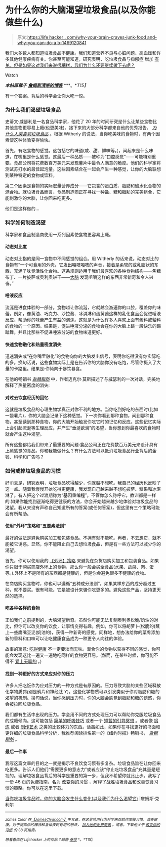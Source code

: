 # 为什么你的大脑渴望垃圾食品(以及你能做些什么)

> 原文:[https://life hacker . com/why-your-brain-craves-junk-food and-why-you-can-do-a b-1469120841](https://lifehacker.com/why-your-brain-craves-junk-food-and-what-you-can-do-ab-1469120841)

我们大多数人都知道垃圾食品不健康。我们知道营养不良与心脏问题、高血压和许多其他健康疾病有关。你甚至可能知道，研究表明，吃垃圾食品与抑郁症 增加 [有关。但是如果这对我们来说很糟糕，我们为什么还要继续做下去呢？](http://www.ncbi.nlm.nih.gov/pubmed/21835082)

Watch

***本帖原载于*** [***詹姆斯清晰的博客***](http://jamesclear.com/junk-food-science) ***。**T15】*

有一个答案。背后的科学会让你大吃一惊。

### 为什么我们渴望垃圾食品

史蒂文·威瑟利是一名食品科学家，他花了 20 年的时间研究是什么让某些食物比其他食物更容易上瘾(也更美味)。接下来的大部分科学都来自他的优秀报告， [*为什么人类喜欢垃圾食品*](http://jamesclear.com/wp-content/uploads/2013/11/why-humans-like-junk-food-steven-witherly.pdf) 。根据 Witherly 的说法，当你吃美味的食物时，有两个因素使这种体验变得愉快。

首先，有吃食物的感觉。这包括它的味道(咸、甜、鲜味等。)，闻起来是什么味道，在嘴里是什么感觉。这最后一种品质——被称为“口腔感觉”——可能特别重要。食品公司将花费数百万美元来发现薯片中最令人满意的脆度。他们的科学家将测试苏打水的最佳起泡量。这些因素结合在一起会产生一种感觉，让你的大脑联想到某种特定的食物或饮料。

第二个因素是食物的实际宏量营养成分——它包含的蛋白质、脂肪和碳水化合物的混合物。就垃圾食品而言，食品制造商正在寻找一种盐、糖和脂肪的完美组合，它能刺激你的大脑，让你回来吃更多。

他们是这样做的…

### 科学如何制造渴望

科学家和食品制造商使用一系列因素使食物更容易上瘾。

#### **动态对比度**

动态对比指的是同一食物中不同感觉的组合。用 Witherly 的话来说，动态对比的食物有“一个可食用的外壳，它发出嘎吱嘎吱的声音，接着是柔软的或乳脂状的东西，充满了味觉活性化合物。这条规则适用于我们最喜欢的各种食物结构——焦糖布丁、一片披萨或奥利奥饼干——[大脑](https://lifehacker.com/hack-your-brain-to-use-cravings-to-your-advantage-5887614) 发现咀嚼这样的东西非常新奇和令人兴奋。”

#### **唾液反应**

流涎是进食体验的一部分，食物越让你流涎，它就越会游遍你的口腔，覆盖你的味蕾。例如，像黄油、巧克力、沙拉酱、冰淇淋和蛋黄酱这样的乳化食品会促进唾液反应，帮助你的味蕾产生有益的泡沫。这就是为什么许多人喜欢上面有酱料或釉料的食物的一个原因。结果是，促进唾液分泌的食物会在你的大脑上跳一段快乐的踢踏舞，并且比那些不促进唾液分泌的食物味道更好。

#### **快速食物融化和热量密度消失**

迅速消失或“在你嘴里融化”的食物向你的大脑发出信号，表明你吃得没有你实际吃的多。换句话说，这些食物实际上是在告诉你的大脑你没有吃饱，尽管你摄入了大量的卡路里。结果是:你倾向于暴饮暴食。

在他的畅销书 [*盐糖脂肪*](http://www.amazon.com/gp/product/1400069807/ref=as_li_ss_tl?asc_campaign=InlineText&asc_refurl=https://lifehacker.com/why-your-brain-craves-junk-food-and-what-you-can-do-ab-1469120841&asc_source=&camp=1789&creative=390957&creativeASIN=1400069807&ie=UTF8&linkCode=as2&tag=kinjalifehackerlink-20) 中，作者迈克尔·莫斯描述了与威瑟利的一次对话，完美地解释了热量密度的消失:

#### **对过去饮食经历的回忆**

这就是垃圾食品的心理生物学真正对你不利的地方。当你吃到好吃的东西时(比如一袋薯片)，你的大脑会记录下这种感觉。下一次你看到那种食物，闻到那种食物，甚至读到那种食物，你的大脑开始触发你吃它时的记忆和反应。这些记忆实际上会引起流涎等生理反应，并产生“垂涎欲滴”的渴望，当你想到你最喜欢的食物时就会产生这种渴望。

所有这些都给我们带来了最重要的问题:食品公司正在花费数百万美元来设计具有上瘾感觉的食品。你和我能做什么？有什么方法可以抵消垃圾食品行业背后的金钱、科学和广告吗？

### 如何戒掉垃圾食品的习惯

好消息是，研究表明，垃圾食品吃得越少，你就越不想吃。我自己的经历也反映了这一点。随着我慢慢开始吃得更健康，我发现自己越来越不想吃披萨、糖果和冰淇淋了。有人把这个过渡期称为“基因重编程”。不管你怎么称呼它，教训都是一样的:如果你能找到逐渐吃得更健康的方法，你会开始越来越少地体验对垃圾食品的渴望。我从来没有声称自己知道所有的答案(或任何答案)，但这里有三个策略可能会有所帮助。

#### **使用“外环”策略和“五要素法则”**

最好的做法是避免购买加工和包装食品。不拥有就不能吃。再者，不去想它，就不能被它诱惑。显然，你不能阻止自己去想垃圾食品，但是有一些方法可以减少你的渴望。

首先，你可以使用我的 [【外环】策略](http://jamesclear.com/simple-diet-ideas) 来避免在杂货店购买加工和包装食品。如果你只限于购买商店外环上的食物，那么你一般会买全食品(水果、蔬菜、肉、蛋等。).外环上不是所有的东西都是健康的，但是你会避免很多不健康的食物。

在商店购买食物时，你也可以遵循“五种成分法则”。如果某样东西的成分超过五种，就不要买。很有可能，它是被设计来骗你吃更多的。避免这些产品，坚持更天然的选择。

#### **吃各种各样的食物**

正如我们之前提到的，大脑渴望新奇。虽然你可能无法复制奥利奥松脆/奶油的对比，但你可以改变你的饮食，让事情变得有趣。例如，你可以将胡萝卜(松脆的)蘸上一些鹰嘴豆泥(奶油的)，获得一种新奇的感觉。同样地，想办法给你的菜肴添加新的香料和口味可以让吃健康食品成为一种更令人向往的体验。

故事的寓意: [吃得健康](https://lifehacker.com/how-to-learn-to-love-healthy-food-even-if-youre-a-pick-5972108) 不一定要淡而无味。混合你的食物以获得不同的感觉，你可能会发现这比一遍又一遍地吃同样的食物更容易。(然而，在某些时候，你可能不得不 [爱上无聊的](http://jamesclear.com/stay-focused) 。)

#### **找到一种更好的方式来应对你的压力**

许多人把吃饭作为应对压力的一种方式是有原因的。压力导致大脑的某些区域释放化学物质(特别是鸦片和神经肽 Y)。这些化学物质可以引发类似于你对脂肪和糖的渴望的机制。换句话说，当你感到压力时，你的大脑会感觉到脂肪和糖的诱惑，你会被拉回垃圾食品。

我们都有生活中出现的压力。学会用不同的方式处理压力可以帮助你克服垃圾食品的成瘾倾向。这可能包括 [简单的呼吸技巧](http://www.youtube.com/watch?v=dEJbDDWzrUs) 或者一个 [短暂的引导冥想](http://www.youtube.com/watch?v=lpsfWkl5L08) 。或者像 [锻炼](http://jamesclear.com/start-working-out) 或者 [制作艺术](http://jamesclear.com/make-more-art) 之类的比较体力的东西。话虽如此，如果你在寻找更好的书面和更详细的垃圾食品科学分析，我推荐阅读排名第一的《纽约时报》畅销书， [*盐糖脂肪*](http://www.amazon.com/gp/product/1400069807/ref=as_li_ss_tl?asc_campaign=InlineText&asc_refurl=https://lifehacker.com/why-your-brain-craves-junk-food-and-what-you-can-do-ab-1469120841&asc_source=&camp=1789&creative=390957&creativeASIN=1400069807&ie=UTF8&linkCode=as2&tag=kinjalifehackerlink-20) 。

#### 最后一件事

我写这篇文章的目的之一就是揭示不良饮食习惯有多复杂。垃圾食品旨在让你回来吃更多。告诉人们他们“需要更多的意志力”或者应该“停止吃垃圾食品”充其量是短视的。理解垃圾食品背后的科学是重要的第一步，但我不希望你就此止步。我写了一份 46 页的免费指南，名为 [改变你的习惯](http://jamesclear.com/habits) ，解释了战胜垃圾食品和改善饮食习惯的策略。你可以在这里下载。

[当你吃垃圾食品时，你的大脑会发生什么变化(以及我们为什么渴望它)](http://jamesclear.com/junk-food-science) |詹姆斯·克利尔

* * *

<small>*James Clear 在*</small>[<small>*【JamesClear.com】*</small>](http://jamesclear.com/)<small>*中写道，在这里他用行为科学来帮助你掌握习惯，改善健康。对于提高你的精神和身体表现有用的想法，*</small> [<small>*加入他的免费简讯*</small>](http://jamesclear.com/newsletter) <small>*。或者，下载他关于*</small> [<small>*改变你的习惯*</small>](http://jamesclear.com/habits) <small>*的 38 页指南。*</small>

<small>*想看看你在 Lifehacker 上的作品？邮箱*</small> [<small>*泰莎*</small>](https://mail.google.com/mail/?view=cm&fs=1&tf=1&to=tessa@lifehacker.com) <small>*。*T15】</small>